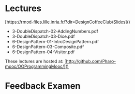 # Lectures

[https://rmod-files.lille.inria.fr/?dir=DesignCoffeeClub/Slides]()


- 3-DoubleDispatch-02-AddingNumbers.pdf
- 3-DoubleDispatch-03-Dice.pdf
- 6-DesignPattern-01-IntroDesignPattern.pdf
- 6-DesignPattern-03-Composite.pdf
- 6-DesignPattern-04-Visitor.pdf

These lectures are hosted at: 
	[http://github.com/Pharo-mooc/OOProgrammingMooc/]()

# Feedback Examen	